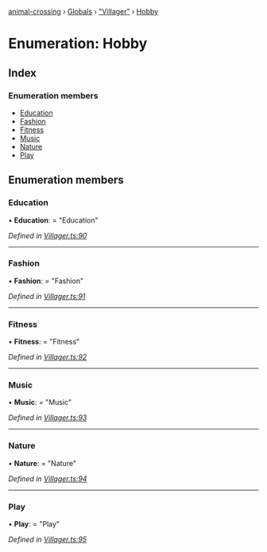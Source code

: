 [animal-crossing](../README.md) › [Globals](../globals.md) › ["Villager"](../modules/_villager_.md) › [Hobby](_villager_.hobby.md)

# Enumeration: Hobby

## Index

### Enumeration members

* [Education](_villager_.hobby.md#education)
* [Fashion](_villager_.hobby.md#fashion)
* [Fitness](_villager_.hobby.md#fitness)
* [Music](_villager_.hobby.md#music)
* [Nature](_villager_.hobby.md#nature)
* [Play](_villager_.hobby.md#play)

## Enumeration members

###  Education

• **Education**: = "Education"

*Defined in [Villager.ts:90](https://github.com/Norviah/animal-crossing/blob/e8c2f7d/module/types/Villager.ts#L90)*

___

###  Fashion

• **Fashion**: = "Fashion"

*Defined in [Villager.ts:91](https://github.com/Norviah/animal-crossing/blob/e8c2f7d/module/types/Villager.ts#L91)*

___

###  Fitness

• **Fitness**: = "Fitness"

*Defined in [Villager.ts:92](https://github.com/Norviah/animal-crossing/blob/e8c2f7d/module/types/Villager.ts#L92)*

___

###  Music

• **Music**: = "Music"

*Defined in [Villager.ts:93](https://github.com/Norviah/animal-crossing/blob/e8c2f7d/module/types/Villager.ts#L93)*

___

###  Nature

• **Nature**: = "Nature"

*Defined in [Villager.ts:94](https://github.com/Norviah/animal-crossing/blob/e8c2f7d/module/types/Villager.ts#L94)*

___

###  Play

• **Play**: = "Play"

*Defined in [Villager.ts:95](https://github.com/Norviah/animal-crossing/blob/e8c2f7d/module/types/Villager.ts#L95)*
